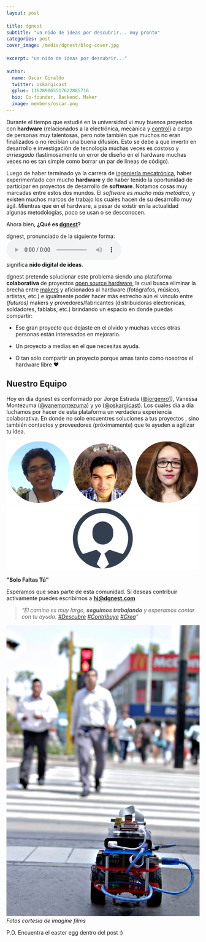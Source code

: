 ```yaml
---
layout: post

title: dgnest
subtitle: "un nido de ideas por descubrir... muy pronto"
categories: post
cover_image: /media/dgnest/blog-cover.jpg

excerpt: "un nido de ideas por descubrir..."

author:
  name: Oscar Giraldo
  twitter: oskargicast
  gplus: 116289065517622885716 
  bio: Co-founder, Backend, Maker
  image: members/oscar.png
---
```


Durante el tiempo que estudié en la universidad vi muy buenos proyectos con **hardware** (relacionados a la electrónica, mecánica y [control](http://en.wikipedia.org/wiki/Control_theory)) a cargo de personas muy talentosas, pero note también que muchos no eran finalizados o no recibían una buena difusión. Esto se debe a que invertir en desarrollo e investigación de tecnología muchas veces es costoso y *arriesgado* (lastimosamente un error de diseño en el hardware muchas veces no es tan simple como borrar un par de lineas de código). 

Luego de haber terminado ya la carrera de [ingeniería mecatrónica](http://es.wikipedia.org/wiki/Ingenier%C3%ADa_mecatr%C3%B3nica), haber experimentado con mucho **hardware** y de haber tenido la oportunidad de participar en proyectos de desarrollo de **software**. Notamos cosas muy marcadas entre estos dos mundos. El *software es mucho más metódico*, y existen muchos marcos de trabajo los cuales hacen de su desarrollo muy ágil. Mientras que en el hardware, a pesar de existir en la actualidad algunas metodologías, poco se usan o se desconocen.

Ahora bien, **¿Qué es [dgnest](http://dgnest.com)?**

<div class="awesome-quote">
<p>
    dgnest, pronunciado de la siguiente forma:
    <audio controls>
        <source src="/assets/dgnest.mp3" type="audio/mpeg">
        Your browser does not support the audio element.
    </audio>
    <br>
    significa <strong>nido digital de ideas</strong>. 
</p>
</div>


dgnest pretende solucionar este problema siendo una plataforma **colaborativa** de proyectos [open source hardware](http://en.wikipedia.org/wiki/Open_source_hardware), la cual busca eliminar la brecha entre [makers](http://en.wikipedia.org/wiki/Maker_culture) y aficionados al hardware (fotógrafos, músicos, artistas, etc.) e igualmente poder hacer más estrecho aún el vínculo entre *(futuros)* makers y provedores/fabricantes (distribuidoras electronicas, soldadores, fablabs, etc.) brindando un espacio en donde puedas compartir:

+ Ese gran proyecto que dejaste en el olvido y muchas veces otras personas están interesados en mejorarlo.

+ Un proyecto a medias en el que necesitas ayuda. 

+ O tan solo compartir un proyecto porque amas tanto como nosotros el hardware libre ♥

<h2 id="easter-nyan">Nuestro Equipo <a href="https://www.youtube.com/watch?v=QH2-TGUlwu4" target="_blank"></a></h2>

Hoy en día dgnest es conformado por Jorge Estrada ([@jorgenro1](https://twitter.com/jorgenro1)), Vanessa Montezuma ([@vanemontezuma](https://twitter.com/vanemontezuma)) y yo ([@oskargicast](https://twitter.com/oskargicast)). Los cuales día a día luchamos por hacer de esta plataforma un verdadera experiencia colaborativa. En donde no solo encuentres soluciones a tus proyectos , sino también contactos y proveedores (próximamente) que te ayuden a agilizar tu idea.

![dgnest team](/images/members/team.png "dgnest team")
![faltas tú](/images/members/tu.png "faltas tú")

<div class="full" style="font-weight:bold;">"Solo Faltas Tú"</div>


 Esperamos que seas parte de esta comunidad. Si deseas contribuir activamente puedes escribirnos a **hi@dgnest.com**


> *“El camino es muy largo, **seguimos trabajando** y esperamos contar con tu ayuda. [#Descubre](https://twitter.com/hashtag/Descubre?src=hash) [#Contribuye](https://twitter.com/hashtag/Contribuye?src=hash) [#Crea](https://twitter.com/hashtag/Crea?src=hash)”*

![working](/media/dgnest/working.jpg "working")
*Fotos cortesia de imagine films*

<i class="fa fa-magic"></i> P.D. Encuentra el easter egg dentro del post :)